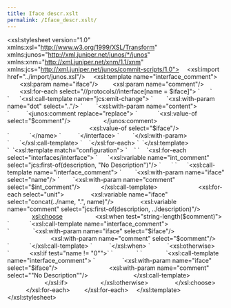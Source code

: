 ```yaml
---
title: Iface descr.xslt
permalink: /Iface_descr.xslt/
---
```


<?xml version="1.0" standalone="yes"?>
<xsl:stylesheet version="1.0"
   xmlns:xsl="http://www.w3.org/1999/XSL/Transform"
   xmlns:junos="http://xml.juniper.net/junos/*/junos"
   xmlns:xnm="http://xml.juniper.net/xnm/1.1/xnm"
   xmlns:jcs="http://xml.juniper.net/junos/commit-scripts/1.0">
`  `<xsl:import href="../import/junos.xsl"/>
`  `<xsl:template name="interface_comment">
`    `<xsl:param name="iface"/>
`    `<xsl:param name="comment"/>
`    `
`    `<xsl:for-each select="//protocols//interface[name = $iface]">
`      `
`      `<xsl:call-template name="jcs:emit-change">
`        `<xsl:with-param name="dot" select=".."/>
`        `<xsl:with-param name="content">
`          `<junos:comment replace="replace">
`            `<xsl:value-of select="$comment"/>
`          `</junos:comment>
`          `<interface>
`            `<name>
`              `<xsl:value-of select="$iface"/>
`            `</name>
`          `</interface>
`        `</xsl:with-param>
`      `</xsl:call-template>
`    `</xsl:for-each>
`  `</xsl:template>
`  `<xsl:template match="configuration">
`    `
`    `<xsl:for-each select="interfaces/interface">
`      `<xsl:variable name="int_comment" select="jcs:first-of(description, "No Description")"/>
`      `
`      `<xsl:call-template name="interface_comment">
`        `<xsl:with-param name="iface" select="name"/>
`        `<xsl:with-param name="comment" select="$int_comment"/>
`      `</xsl:call-template>
`      `
`      `<xsl:for-each select="unit">
`        `<xsl:variable name="iface" select="concat(../name, ".", name)"/>
`        `<xsl:variable name="comment" select="jcs:first-of(description, ../description)"/>
`        `<xsl:choose>
`          `<xsl:when test="string-length($comment)">
`            `<xsl:call-template name="interface_comment">
`              `<xsl:with-param name="iface" select="$iface"/>
`              `<xsl:with-param name="comment" select="$comment"/>
`            `</xsl:call-template>
`          `</xsl:when>
`          `<xsl:otherwise>
`            <xsl:if test="name != "0"">`
`              `
`              `<xsl:call-template name="interface_comment">
`                `<xsl:with-param name="iface" select="$iface"/>
`                `<xsl:with-param name="comment" select=""No Description""/>
`              `</xsl:call-template>
`            `</xsl:if>
`          `</xsl:otherwise>
`        `</xsl:choose>
`      `</xsl:for-each>
`    `</xsl:for-each>
`  `</xsl:template>
</xsl:stylesheet>